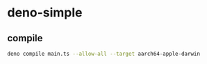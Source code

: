 # deno-simple
## compile
```bash
deno compile main.ts --allow-all --target aarch64-apple-darwin
```
